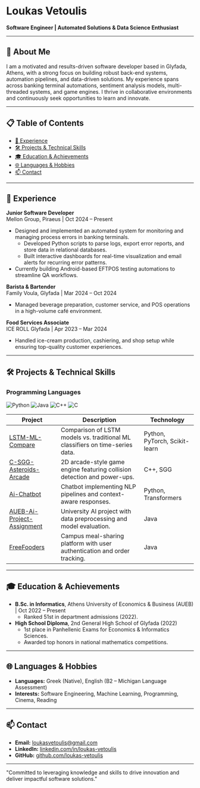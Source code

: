 # Loukas Vetoulis

**Software Engineer | Automated Solutions & Data Science Enthusiast**

---

## 📖 About Me

I am a motivated and results-driven software developer based in Glyfada, Athens, with a strong focus on building robust back-end systems, automation pipelines, and data-driven solutions. My experience spans across banking terminal automations, sentiment analysis models, multi-threaded systems, and game engines. I thrive in collaborative environments and continuously seek opportunities to learn and innovate.

---
## 📋 Table of Contents

- [💼 Experience](#-experience)  
- [🛠️ Projects & Technical Skills](#️-projects--technical-skills)  
- [🎓 Education & Achievements](#-education--achievements)  
- [🌐 Languages & Hobbies](#-languages--hobbies)  
- [📫 Contact](#-contact)  

---

## 💼 Experience

**Junior Software Developer**  
Mellon Group, Piraeus | Oct 2024 – Present  
- Designed and implemented an automated system for monitoring and managing process errors in banking terminals.  
  - Developed Python scripts to parse logs, export error reports, and store data in relational databases.  
  - Built interactive dashboards for real-time visualization and email alerts for recurring error patterns.  
- Currently building Android-based EFTPOS testing automations to streamline QA workflows.

**Barista & Bartender**  
Family Voula, Glyfada | Mar 2024 – Oct 2024  
- Managed beverage preparation, customer service, and POS operations in a high-volume café environment.

**Food Services Associate**  
ICE ROLL Glyfada | Apr 2023 – Mar 2024  
- Handled ice-cream production, cashiering, and shop setup while ensuring top-quality customer experiences.

---

## 🛠️ Projects & Technical Skills
### Programming Languages
<div>
  <img src="https://img.shields.io/badge/Python-3670A0?style=flat-square&logo=python&logoColor=white" alt="Python">
  <img src="https://img.shields.io/badge/Java-ED8B00?style=flat-square&logo=java&logoColor=white" alt="Java">
  <img src="https://img.shields.io/badge/C++-00599C?style=flat-square&logo=c%2B%2B&logoColor=white" alt="C++">
  <img src="https://img.shields.io/badge/C-00599C?style=flat-square&logo=c&logoColor=white" alt="C">
</div>

| Project | Description | Technology |
|---|---|---|
| [LSTM-ML-Compare](https://github.com/loukas-vetoulis/LSTM-ML-Compare) | Comparison of LSTM models vs. traditional ML classifiers on time-series data. | Python, PyTorch, Scikit-learn |
| [C-SGG-Asteroids-Arcade](https://github.com/loukas-vetoulis/C-SGG-Asteroids-Arcade) | 2D arcade-style game engine featuring collision detection and power-ups. | C++, SGG |
| [Ai-Chatbot](https://github.com/loukas-vetoulis/Ai-Chatbot) | Chatbot implementing NLP pipelines and context-aware responses. | Python, Transformers |
| [AUEB-Ai-Project-Assignment](https://github.com/loukas-vetoulis/AUEB-Ai-Project-Assigment) | University AI project with data preprocessing and model evaluation. | Java |
| [FreeFooders](https://github.com/loukas-vetoulis/FreeFooders) | Campus meal-sharing platform with user authentication and order tracking. | Java |

---

## 🎓 Education & Achievements

- **B.Sc. in Informatics**, Athens University of Economics & Business (AUEB) | Oct 2022 – Present  
  - Ranked 51st in department admissions (2022).
- **High School Diploma**, 2nd General High School of Glyfada (2022)  
  - 1st place in Panhellenic Exams for Economics & Informatics Sciences.  
  - Awarded top honors in national mathematics competitions.

---

## 🌐 Languages & Hobbies

- **Languages:** Greek (Native), English (B2 – Michigan Language Assessment)  
- **Interests:** Software Engineering, Machine Learning, Programming, Cinema, Reading

---

## 📫 Contact

- **Email:** [loukasvetoulis@gmail.com](mailto:loukasvetoulis@gmail.com)  
- **LinkedIn:** [linkedin.com/in/loukas-vetoulis](https://www.linkedin.com/in/loukas-vetoulis)  
- **GitHub:** [github.com/loukas-vetoulis](https://github.com/loukas-vetoulis)

---

"Committed to leveraging knowledge and skills to drive innovation and deliver impactful software solutions."
